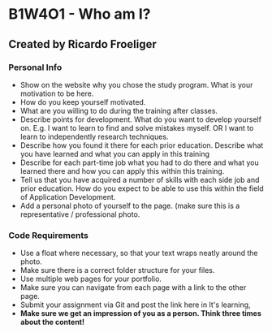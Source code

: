# B1W4O1 - Who am I?
## Created by Ricardo Froeliger

### Personal Info
* Show on the website why you chose the study program. What is your motivation to be here.
* How do you keep yourself motivated.
* What are you willing to do during the training after classes.
* Describe points for development. What do you want to develop yourself on. E.g. I want to learn to find and solve mistakes myself. OR I want to learn to independently research techniques. 
* Describe how you found it there for each prior education. Describe what you have learned and what you can apply in this training
* Describe for each part-time job what you had to do there and what you learned there and how you can apply this within this training.
* Tell us that you have acquired a number of skills with each side job and prior education. How do you expect to be able to use this within the field of Application Development.
* Add a personal photo of yourself to the page. (make sure this is a representative / professional photo.

### Code Requirements
* Use a float where necessary, so that your text wraps neatly around the photo.
* Make sure there is a correct folder structure for your files.
* Use multiple web pages for your portfolio.
* Make sure you can navigate from each page with a link to the other page.
* Submit your assignment via Git and post the link here in It's learning,
* **Make sure we get an impression of you as a person. Think three times about the content!**
